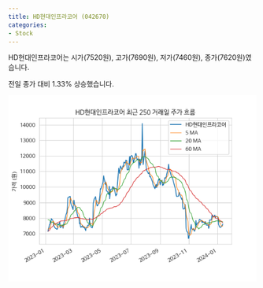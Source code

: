 ```yaml
---
title: HD현대인프라코어 (042670)
categories:
- Stock
---
```


HD현대인프라코어는 시가(7520원), 고가(7690원), 저가(7460원), 종가(7620원)였습니다.

전일 종가 대비 1.33% 상승했습니다.

<!-- more -->

![042670](/assets/images/stock/042670.png)